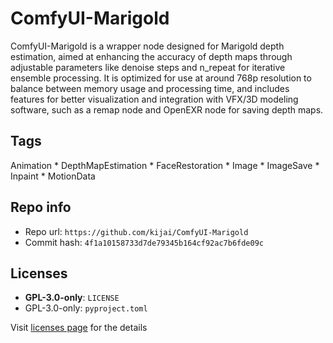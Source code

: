 # ComfyUI-Marigold
ComfyUI-Marigold is a wrapper node designed for Marigold depth estimation, aimed at enhancing the accuracy of depth maps through adjustable parameters like denoise steps and n_repeat for iterative ensemble processing. It is optimized for use at around 768p resolution to balance between memory usage and processing time, and includes features for better visualization and integration with VFX/3D modeling software, such as a remap node and OpenEXR node for saving depth maps.

## Tags
Animation * DepthMapEstimation * FaceRestoration * Image * ImageSave * Inpaint * MotionData

## Repo info
- Repo url: `https://github.com/kijai/ComfyUI-Marigold`
- Commit hash: `4f1a10158733d7de79345b164cf92ac7b6fde09c`

## Licenses
- **GPL-3.0-only**: `LICENSE`
- GPL-3.0-only: `pyproject.toml`

Visit [licenses page](licenses.md) for the details
